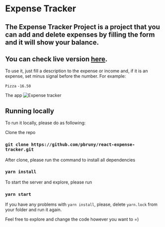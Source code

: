 # Expense Tracker 

## The Expense Tracker Project is a project that you can add and delete expenses by filling the form and it will show your balance.

## You can check live version [here](https://pbruny-expense-tracker.netlify.app/).

To use it, just fill a description to the expense or income and, if it is an expense, set minus signal before the number.
For example:

``Pizza``
``-16.50``

The app
![Expense tracker](https://i.imgur.com/VqgM0ML.png)

## Running locally

To run it locally, please do as following:

Clone the repo

### `git clone https://github.com/pbruny/react-expense-tracker.git`

After clone, please run the command to install all dependencies
### `yarn install`

To start the server and explore, please run
### `yarn start`

If you have any problems with `yarn install`, please, delete `yarn.lock` from your folder and run it again.

Feel free to explore and change the code however you want to =)